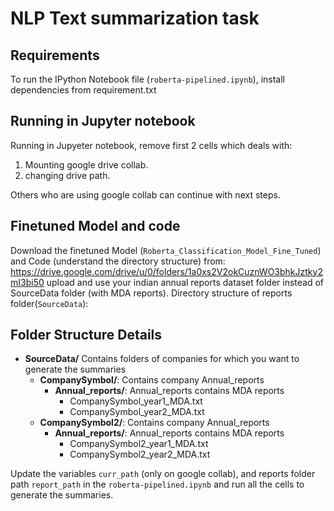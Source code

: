 # NLP Text summarization task

## Requirements

To run the IPython Notebook file (`roberta-pipelined.ipynb`), 
install dependencies from requirement.txt
## Running in Jupyter notebook 
Running in Jupyeter notebook, remove first 2 cells which deals with:
1. Mounting google drive collab.
2. changing drive path.

Others who are using google collab can continue with next steps.
## Finetuned Model and code

Download the finetuned Model (`Roberta_Classification_Model_Fine_Tuned`) and Code (understand the directory structure) from: 
https://drive.google.com/drive/u/0/folders/1a0xs2V2okCuznWO3bhkJztky2mI3bi50
upload and use your indian annual reports dataset folder instead of SourceData folder (with MDA reports).
Directory structure of reports folder(`SourceData`):


## Folder Structure Details

- **SourceData/** Contains folders of companies for which you want to generate the summaries 
    - **CompanySymbol/**: Contains company Annual_reports
        - **Annual_reports/**: Annual_reports contains MDA reports
            - CompanySymbol_year1_MDA.txt
            - CompanySymbol_year2_MDA.txt
    - **CompanySymbol2/**: Contains company Annual_reports
        - **Annual_reports/**: Annual_reports contains MDA reports
            - CompanySymbol2_year1_MDA.txt
            - CompanySymbol2_year2_MDA.txt
        

Update the variables  `curr_path` (only on google collab), and reports folder path `report_path` in the `roberta-pipelined.ipynb` and run all the cells to generate the summaries.

